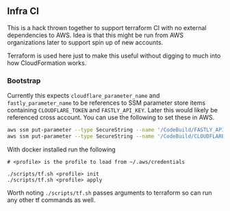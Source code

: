 ## Infra CI

This is a hack thrown together to support terraform CI with no external dependencies to AWS. Idea is that this might
be run from AWS organizations later to support spin up of new accounts.

Terraform is used here just to make this useful without digging to much into how CloudFormation works.

### Bootstrap

Currently this expects `cloudflare_parameter_name` and `fastly_parameter_name` to be references to SSM parameter store
items containing `CLOUDFLARE_TOKEN` and `FASTLY_API_KEY`. Later this would likely be referenced cross account. You can
use the following to set these in AWS.

```bash
aws ssm put-parameter --type SecureString --name '/CodeBuild/FASTLY_API_KEY' --value "$(echo -n 'enter secret: ' 1>&2; read s; echo -n $s)"
aws ssm put-parameter --type SecureString --name '/CodeBuild/CLOUDFLARE_TOKEN' --value "$(echo -n 'enter secret: ' 1>&2; read s; echo -n $s)"
```

With docker installed run the following 
```
# <profile> is the profile to load from ~/.aws/credentials

./scripts/tf.sh <profile> init
./scripts/tf.sh <profile> apply
```


Worth noting `./scripts/tf.sh` passes arguments to terraform so can run any other tf commands as well.
